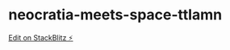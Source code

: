 # neocratia-meets-space-ttlamn

[Edit on StackBlitz ⚡️](https://stackblitz.com/edit/neocratia-meets-space-ttlamn)